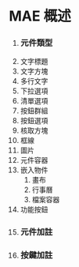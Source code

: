 # MAE 概述

1. ### 元件類型
  1. 文字標題
  2. 文字方塊
  3. 多行文字
  4. 下拉選項
  5. 清單選項
  6. 按鈕群組
  7. 按鈕選項
  8. 核取方塊
  9. 框線
  10. 圖片
  11. 元件容器
  12. 嵌入物件
      1. 畫布
      2. 行事曆
      3. 檔案容器
  13. 功能按鈕
2. ### 元件加註
3. ### 按鍵加註
